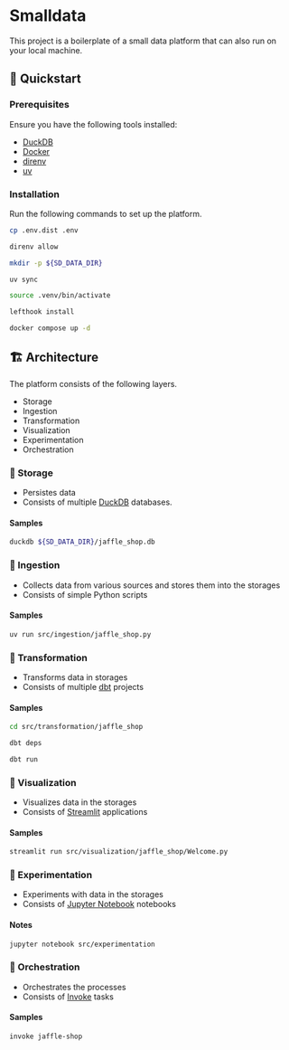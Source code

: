 # Smalldata

This project is a boilerplate of a small data platform that can also run on your local machine.


## 🚀 Quickstart


### Prerequisites

Ensure you have the following tools installed:

- [DuckDB](https://duckdb.org/)
- [Docker](https://www.docker.com/)
- [direnv](https://direnv.net/)
- [uv](https://docs.astral.sh/uv/)


### Installation

Run the following commands to set up the platform.

```bash
cp .env.dist .env

direnv allow

mkdir -p ${SD_DATA_DIR}

uv sync

source .venv/bin/activate

lefthook install

docker compose up -d
```


## 🏗️ Architecture

The platform consists of the following layers.

- Storage
- Ingestion
- Transformation
- Visualization
- Experimentation
- Orchestration


### 📌 Storage

- Persistes data
- Consists of multiple [DuckDB](https://duckdb.org/) databases.


#### Samples

```bash
duckdb ${SD_DATA_DIR}/jaffle_shop.db
```


### 📌 Ingestion

- Collects data from various sources and stores them into the storages
- Consists of simple Python scripts


#### Samples

```bash
uv run src/ingestion/jaffle_shop.py
```


### 📌 Transformation

- Transforms data in storages
- Consists of multiple [dbt](https://www.getdbt.com/) projects


#### Samples

```bash
cd src/transformation/jaffle_shop

dbt deps

dbt run
```


### 📌 Visualization

- Visualizes data in the storages
- Consists of [Streamlit](https://streamlit.io/) applications


#### Samples

```bash
streamlit run src/visualization/jaffle_shop/Welcome.py
```


### 📌 Experimentation

- Experiments with data in the storages
- Consists of [Jupyter Notebook](https://jupyter.org/) notebooks


#### Notes

```bash
jupyter notebook src/experimentation
```


### 📌 Orchestration

- Orchestrates the processes
- Consists of [Invoke](http://www.pyinvoke.org/) tasks


#### Samples

```bash
invoke jaffle-shop
```
